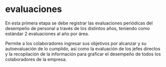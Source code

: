 # evaluaciones
En esta primera etapa se debe registrar las evaluaciones periódicas del desempeño de personal a través de los distintos años, teniendo como estándar 2 evaluaciones al año por área.

Permite a los colaboradores ingresar sus objetivos por alcanzar y su autoevaluación de lo cumplido, así como la evaluación de los jefes directos y la recopilación de la información para graficar el desempeño de todos los colaboradores de la empresa.
